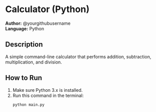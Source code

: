 # Calculator (Python)

**Author:** @yourgithubusername  
**Language:** Python  

## Description
A simple command-line calculator that performs addition, subtraction, multiplication, and division.

## How to Run
1. Make sure Python 3.x is installed.
2. Run this command in the terminal:
   ```bash
   python main.py
